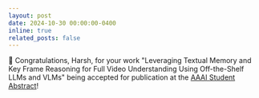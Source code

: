 ```yaml
---
layout: post
date: 2024-10-30 00:00:00-0400
inline: true
related_posts: false
---
```


🎉 Congratulations, Harsh, for your work "Leveraging Textual Memory and Key Frame Reasoning for Full Video Understanding Using Off-the-Shelf LLMs and VLMs" being accepted for publication at the [AAAI Student Abstract](https://aaai.org/conference/aaai/aaai-25/student-abstract-and-poster-program-call-for-proposals/)!